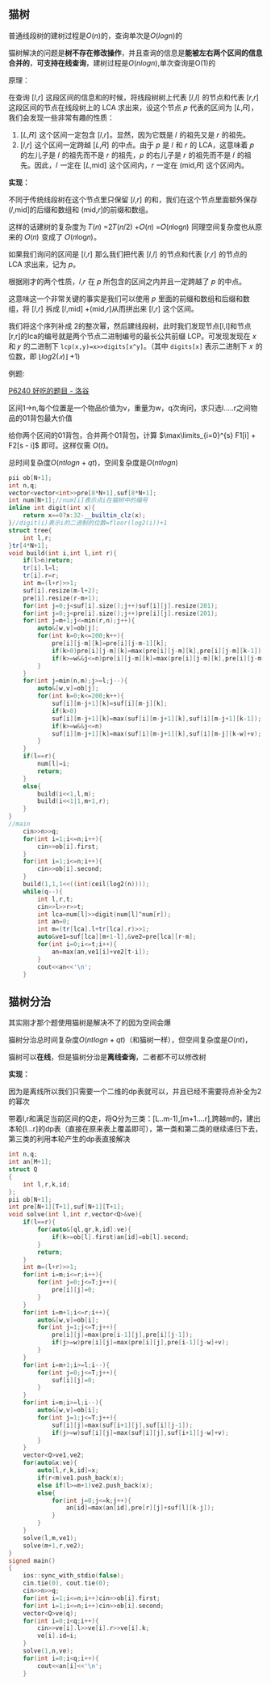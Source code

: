 ## 猫树

普通线段树的建树过程是$O(n)$的，查询单次是$O(logn)$的

猫树解决的问题是**树不存在修改操作**，并且查询的信息是**能被左右两个区间的信息合并的**，**可支持在线查询**，建树过程是$O(nlogn)$,单次查询是O(1)的

原理：

在查询 [𝑙,𝑟]![[l,r]](data:image/gif;base64,R0lGODlhAQABAIAAAAAAAP///yH5BAEAAAAALAAAAAABAAEAAAIBRAA7) 这段区间的信息和的时候，将线段树树上代表 [𝑙,𝑙]![[l,l]](data:image/gif;base64,R0lGODlhAQABAIAAAAAAAP///yH5BAEAAAAALAAAAAABAAEAAAIBRAA7) 的节点和代表 [𝑟,𝑟]![[r,r]](data:image/gif;base64,R0lGODlhAQABAIAAAAAAAP///yH5BAEAAAAALAAAAAABAAEAAAIBRAA7) 这段区间的节点在线段树上的 LCA 求出来，设这个节点 𝑝![p](data:image/gif;base64,R0lGODlhAQABAIAAAAAAAP///yH5BAEAAAAALAAAAAABAAEAAAIBRAA7) 代表的区间为 [𝐿,𝑅]![[L,R]](data:image/gif;base64,R0lGODlhAQABAIAAAAAAAP///yH5BAEAAAAALAAAAAABAAEAAAIBRAA7)，我们会发现一些非常有趣的性质：

1. [𝐿,𝑅]![[L,R]](data:image/gif;base64,R0lGODlhAQABAIAAAAAAAP///yH5BAEAAAAALAAAAAABAAEAAAIBRAA7) 这个区间一定包含 [𝑙,𝑟]![[l,r]](data:image/gif;base64,R0lGODlhAQABAIAAAAAAAP///yH5BAEAAAAALAAAAAABAAEAAAIBRAA7)。显然，因为它既是 𝑙![l](data:image/gif;base64,R0lGODlhAQABAIAAAAAAAP///yH5BAEAAAAALAAAAAABAAEAAAIBRAA7) 的祖先又是 𝑟![r](data:image/gif;base64,R0lGODlhAQABAIAAAAAAAP///yH5BAEAAAAALAAAAAABAAEAAAIBRAA7) 的祖先。
2. [𝑙,𝑟]![[l,r]](data:image/gif;base64,R0lGODlhAQABAIAAAAAAAP///yH5BAEAAAAALAAAAAABAAEAAAIBRAA7) 这个区间一定跨越 [𝐿,𝑅]![[L,R]](data:image/gif;base64,R0lGODlhAQABAIAAAAAAAP///yH5BAEAAAAALAAAAAABAAEAAAIBRAA7) 的中点。由于 𝑝![p](data:image/gif;base64,R0lGODlhAQABAIAAAAAAAP///yH5BAEAAAAALAAAAAABAAEAAAIBRAA7) 是 𝑙![l](data:image/gif;base64,R0lGODlhAQABAIAAAAAAAP///yH5BAEAAAAALAAAAAABAAEAAAIBRAA7) 和 𝑟![r](data:image/gif;base64,R0lGODlhAQABAIAAAAAAAP///yH5BAEAAAAALAAAAAABAAEAAAIBRAA7) 的 LCA，这意味着 𝑝![p](data:image/gif;base64,R0lGODlhAQABAIAAAAAAAP///yH5BAEAAAAALAAAAAABAAEAAAIBRAA7) 的左儿子是 𝑙![l](data:image/gif;base64,R0lGODlhAQABAIAAAAAAAP///yH5BAEAAAAALAAAAAABAAEAAAIBRAA7) 的祖先而不是 𝑟![r](data:image/gif;base64,R0lGODlhAQABAIAAAAAAAP///yH5BAEAAAAALAAAAAABAAEAAAIBRAA7) 的祖先，𝑝![p](data:image/gif;base64,R0lGODlhAQABAIAAAAAAAP///yH5BAEAAAAALAAAAAABAAEAAAIBRAA7) 的右儿子是 𝑟![r](data:image/gif;base64,R0lGODlhAQABAIAAAAAAAP///yH5BAEAAAAALAAAAAABAAEAAAIBRAA7) 的祖先而不是 𝑙![l](data:image/gif;base64,R0lGODlhAQABAIAAAAAAAP///yH5BAEAAAAALAAAAAABAAEAAAIBRAA7) 的祖先。因此，𝑙![l](data:image/gif;base64,R0lGODlhAQABAIAAAAAAAP///yH5BAEAAAAALAAAAAABAAEAAAIBRAA7) 一定在 [𝐿,mid]![[L,\mathit{mid}]](data:image/gif;base64,R0lGODlhAQABAIAAAAAAAP///yH5BAEAAAAALAAAAAABAAEAAAIBRAA7) 这个区间内，𝑟![r](data:image/gif;base64,R0lGODlhAQABAIAAAAAAAP///yH5BAEAAAAALAAAAAABAAEAAAIBRAA7) 一定在 (mid,𝑅] 这个区间内。

**实现：**

不同于传统线段树在这个节点里只保留 [𝑙,𝑟]![[l,r]](data:image/gif;base64,R0lGODlhAQABAIAAAAAAAP///yH5BAEAAAAALAAAAAABAAEAAAIBRAA7) 的和，我们在这个节点里面额外保存 (𝑙,mid]的后缀和数组和 (mid,𝑟]的前缀和数组。

这样的话建树的复杂度为 𝑇(𝑛) =2𝑇(𝑛/2) +𝑂(𝑛) =𝑂(𝑛log⁡𝑛)![T(n)=2T(n/2)+O(n)=O(n\log{n})](data:image/gif;base64,R0lGODlhAQABAIAAAAAAAP///yH5BAEAAAAALAAAAAABAAEAAAIBRAA7) 同理空间复杂度也从原来的 𝑂(𝑛)![O(n)](data:image/gif;base64,R0lGODlhAQABAIAAAAAAAP///yH5BAEAAAAALAAAAAABAAEAAAIBRAA7) 变成了 𝑂(𝑛log⁡𝑛)![O(n\log{n})](data:image/gif;base64,R0lGODlhAQABAIAAAAAAAP///yH5BAEAAAAALAAAAAABAAEAAAIBRAA7)。

如果我们询问的区间是 [𝑙,𝑟]![[l,r]](data:image/gif;base64,R0lGODlhAQABAIAAAAAAAP///yH5BAEAAAAALAAAAAABAAEAAAIBRAA7) 那么我们把代表 [𝑙,𝑙]![[l,l]](data:image/gif;base64,R0lGODlhAQABAIAAAAAAAP///yH5BAEAAAAALAAAAAABAAEAAAIBRAA7) 的节点和代表 [𝑟,𝑟]![[r,r]](data:image/gif;base64,R0lGODlhAQABAIAAAAAAAP///yH5BAEAAAAALAAAAAABAAEAAAIBRAA7) 的节点的 LCA 求出来，记为 𝑝![p](data:image/gif;base64,R0lGODlhAQABAIAAAAAAAP///yH5BAEAAAAALAAAAAABAAEAAAIBRAA7)。

根据刚才的两个性质，𝑙,𝑟![l,r](data:image/gif;base64,R0lGODlhAQABAIAAAAAAAP///yH5BAEAAAAALAAAAAABAAEAAAIBRAA7) 在 𝑝![p](data:image/gif;base64,R0lGODlhAQABAIAAAAAAAP///yH5BAEAAAAALAAAAAABAAEAAAIBRAA7) 所包含的区间之内并且一定跨越了 𝑝![p](data:image/gif;base64,R0lGODlhAQABAIAAAAAAAP///yH5BAEAAAAALAAAAAABAAEAAAIBRAA7) 的中点。

这意味这一个非常关键的事实是我们可以使用 𝑝![p](data:image/gif;base64,R0lGODlhAQABAIAAAAAAAP///yH5BAEAAAAALAAAAAABAAEAAAIBRAA7) 里面的前缀和数组和后缀和数组，将 [𝑙,𝑟]![[l,r]](data:image/gif;base64,R0lGODlhAQABAIAAAAAAAP///yH5BAEAAAAALAAAAAABAAEAAAIBRAA7) 拆成 [𝑙,mid] +(mid,𝑟]从而拼出来 [𝑙,𝑟]![[l,r]](data:image/gif;base64,R0lGODlhAQABAIAAAAAAAP///yH5BAEAAAAALAAAAAABAAEAAAIBRAA7) 这个区间。

我们将这个序列补成 2的整次幂，然后建线段树，此时我们发现节点[l,l]和节点[r,r]的lca的编号就是两个节点二进制编号的最长公共前缀 LCP。可发现发现在 𝑥![x](data:image/gif;base64,R0lGODlhAQABAIAAAAAAAP///yH5BAEAAAAALAAAAAABAAEAAAIBRAA7) 和 𝑦![y](data:image/gif;base64,R0lGODlhAQABAIAAAAAAAP///yH5BAEAAAAALAAAAAABAAEAAAIBRAA7) 的二进制下 `lcp(x,y)=x>>digits[x^y]`。（其中 `digits[x]` 表示二进制下 𝑥![x](data:image/gif;base64,R0lGODlhAQABAIAAAAAAAP///yH5BAEAAAAALAAAAAABAAEAAAIBRAA7) 的位数，即 ⌊$log2(𝑥)$⌋ +1)



例题:

[P6240 好吃的题目 - 洛谷](https://www.luogu.com.cn/problem/P6240)

区间1->n,每个位置是一个物品价值为v，重量为w，q次询问，求只选l.....r之间物品的01背包最大价值

给你两个区间的01背包，合并两个01背包，计算 $\max\limits_{i=0}^{s} F1[i] + F2[s - i]$ 即可。这样仅需 $O(t)$。

总时间复杂度$O(ntlogn+qt)$，空间复杂度是$O(ntlogn)$

```c++
pii ob[N+1];
int n,q;
vector<vector<int>>pre[8*N+1],suf[8*N+1];
int num[N+1];//num[i]表示点i在猫树中的编号
inline int digit(int x){
    return x==0?x:32-__builtin_clz(x);
}//digit(i)表示i的二进制的位数=floor(log2(i))+1
struct tree{
    int l,r;
}tr[4*N+1];
void build(int i,int l,int r){
    if(l>n)return;
    tr[i].l=l;
    tr[i].r=r;
    int m=(l+r)>>1;
    suf[i].resize(m-l+2);
    pre[i].resize(r-m+1);
    for(int j=0;j<suf[i].size();j++)suf[i][j].resize(201);
    for(int j=0;j<pre[i].size();j++)pre[i][j].resize(201);
    for(int j=m+1;j<=min(r,n);j++){
        auto&[w,v]=ob[j];
        for(int k=0;k<=200;k++){
            pre[i][j-m][k]=pre[i][j-m-1][k];
            if(k>0)pre[i][j-m][k]=max(pre[i][j-m][k],pre[i][j-m][k-1]);
            if(k>=w&&j<=n)pre[i][j-m][k]=max(pre[i][j-m][k],pre[i][j-m-1][k-w]+v);
        }
    }
    for(int j=min(n,m);j>=l;j--){
        auto&[w,v]=ob[j];
        for(int k=0;k<=200;k++){
            suf[i][m-j+1][k]=suf[i][m-j][k];
            if(k>0)
            suf[i][m-j+1][k]=max(suf[i][m-j+1][k],suf[i][m-j+1][k-1]);
            if(k>=w&&j<=n)
            suf[i][m-j+1][k]=max(suf[i][m-j+1][k],suf[i][m-j][k-w]+v);
        }
    }
    if(l==r){
        num[l]=i;
        return;
    }
    else{
        build(i<<1,l,m);
        build(i<<1|1,m+1,r);
    }
}
//main
    cin>>n>>q;
    for(int i=1;i<=n;i++){
        cin>>ob[i].first;
    }
    for(int i=1;i<=n;i++){
        cin>>ob[i].second;
    }
    build(1,1,1<<((int)ceil(log2(n))));
    while(q--){
        int l,r,t;
        cin>>l>>r>>t;
        int lca=num[l]>>digit(num[l]^num[r]);
        int an=0;
        int m=(tr[lca].l+tr[lca].r)>>1;
        auto&ve1=suf[lca][m+1-l],&ve2=pre[lca][r-m];
        for(int i=0;i<=t;i++){
            an=max(an,ve1[i]+ve2[t-i]);
        }
        cout<<an<<'\n';
    }
```



## 猫树分治

其实刚才那个题使用猫树是解决不了的因为空间会爆

猫树分治总时间复杂度$O(ntlogn+qt)$（和猫树一样），但空间复杂度是$O(nt)$，

猫树可以**在线**，但是猫树分治是**离线查询**，二者都不可以修改树

**实现：**

因为是离线所以我们只需要一个二维的dp表就可以，并且已经不需要将点补全为2的幂次

带着l,r和满足当前区间的Q走，将Q分为三类：[L..m-1),[m+1....r],跨越m的，建出本轮[l...r]的dp表（直接在原来表上覆盖即可），第一类和第二类的继续递归下去，第三类的利用本轮产生的dp表直接解决

```c++
int n,q;
int an[M+1];
struct Q
{
    int l,r,k,id;
};
pii ob[N+1];
int pre[N+1][T+1],suf[N+1][T+1];
void solve(int l,int r,vector<Q>&ve){
    if(l==r){
        for(auto&[ql,qr,k,id]:ve){
            if(k>=ob[l].first)an[id]=ob[l].second;
        }
        return;
    }
    int m=(l+r)>>1;
    for(int i=m;i<=r;i++){
        for(int j=0;j<=T;j++){
            pre[i][j]=0;
        }
    }
    for(int i=m+1;i<=r;i++){
        auto&[w,v]=ob[i];
        for(int j=1;j<=T;j++){
            pre[i][j]=max(pre[i-1][j],pre[i][j-1]);
            if(j>=w)pre[i][j]=max(pre[i][j],pre[i-1][j-w]+v);
        }
    }
    for(int i=m+1;i>=l;i--){
        for(int j=0;j<=T;j++){
            suf[i][j]=0;
        }
    }
    for(int i=m;i>=l;i--){
        auto&[w,v]=ob[i];
        for(int j=1;j<=T;j++){
            suf[i][j]=max(suf[i+1][j],suf[i][j-1]);
            if(j>=w)suf[i][j]=max(suf[i][j],suf[i+1][j-w]+v);
        }
    }
    vector<Q>ve1,ve2;
    for(auto&x:ve){
        auto[l,r,k,id]=x;
        if(r<m)ve1.push_back(x);
        else if(l>=m+1)ve2.push_back(x);
        else{
            for(int j=0;j<=k;j++){
                an[id]=max(an[id],pre[r][j]+suf[l][k-j]);
            }
        }
    }
    solve(l,m,ve1);
    solve(m+1,r,ve2);
}
signed main()
{
    ios::sync_with_stdio(false);
    cin.tie(0), cout.tie(0);
    cin>>n>>q;
    for(int i=1;i<=n;i++)cin>>ob[i].first;
    for(int i=1;i<=n;i++)cin>>ob[i].second;
    vector<Q>ve(q);
    for(int i=0;i<q;i++){
        cin>>ve[i].l>>ve[i].r>>ve[i].k;
        ve[i].id=i;
    }
    solve(1,n,ve);
    for(int i=0;i<q;i++){
        cout<<an[i]<<'\n';
    }
```

